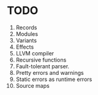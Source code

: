 # TODO

1. Records
2. Modules
3. Variants
4. Effects
5. LLVM compiler
6. Recursive functions
7. Fault-tolerant parser.
8. Pretty errors and warnings
9. Static errors as runtime errors
10. Source maps
